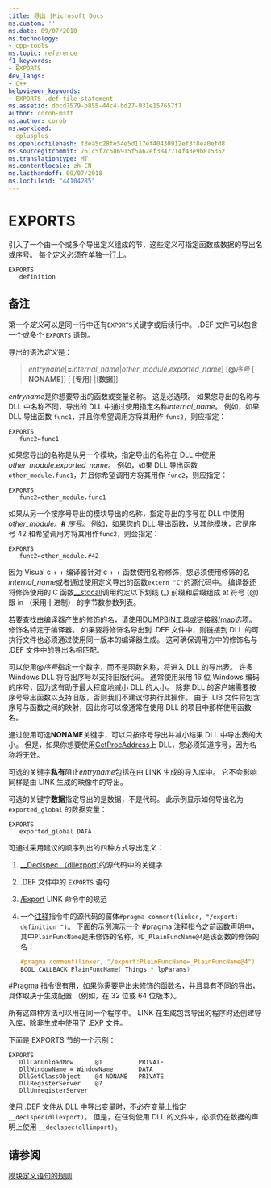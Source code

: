 ```yaml
---
title: 导出 |Microsoft Docs
ms.custom: ''
ms.date: 09/07/2018
ms.technology:
- cpp-tools
ms.topic: reference
f1_keywords:
- EXPORTS
dev_langs:
- C++
helpviewer_keywords:
- EXPORTS .def file statement
ms.assetid: dbcd7579-b855-44c4-bd27-931e157657f7
author: corob-msft
ms.author: corob
ms.workload:
- cplusplus
ms.openlocfilehash: f3ea5c28fe54e5d117ef40430912ef3f8ea0efd8
ms.sourcegitcommit: 761c5f7c506915f5a62ef3847714f43e9b815352
ms.translationtype: MT
ms.contentlocale: zh-CN
ms.lasthandoff: 09/07/2018
ms.locfileid: "44104285"
---
```

# <a name="exports"></a>EXPORTS

引入了一个由一个或多个导出定义组成的节，这些定义可指定函数或数据的导出名或序号。 每个定义必须在单独一行上。

```DEF
EXPORTS
   definition
```  

## <a name="remarks"></a>备注

第一个*定义*可以是同一行中还有`EXPORTS`关键字或后续行中。 .DEF 文件可以包含一个或多个 `EXPORTS` 语句。

导出的语法*定义*是：

> *entryname*\[__=__*internal_name*|*other_module.exported_name*] \[**\@**_序号_ \[ **NONAME**]] \[ \[**专用**] |\[**数据**]]

*entryname*是你想要导出的函数或变量名称。 这是必选项。 如果您导出的名称与 DLL 中名称不同，导出的 DLL 中通过使用指定名称*internal_name*。 例如，如果 DLL 导出函数 `func1`，并且你希望调用方将其用作 `func2`，则应指定：

```DEF
EXPORTS
   func2=func1
```

如果您导出的名称是从另一个模块，指定导出的名称在 DLL 中使用*other_module.exported_name*。 例如，如果 DLL 导出函数 `other_module.func1`，并且你希望调用方将其用作 `func2`，则应指定：

```DEF
EXPORTS
   func2=other_module.func1
```

如果从另一个按序号导出的模块导出的名称，指定导出的序号在 DLL 中使用*other_module*。__#__ *序号*。 例如，如果您的 DLL 导出函数，从其他模块，它是序号 42 和希望调用方将其用作`func2`，则会指定：

```DEF
EXPORTS
   func2=other_module.#42
```

因为 Visual c + + 编译器针对 c + + 函数使用名称修饰，您必须使用修饰的名*internal_name*或者通过使用定义导出的函数`extern "C"`的源代码中。 编译器还将修饰使用的 C 函数[__stdcall](../../cpp/stdcall.md)调用约定以下划线 (\_) 前缀和后缀组成 at 符号 (\@) 跟 in （采用十进制） 的字节数参数列表。

若要查找由编译器产生的修饰的名，请使用[DUMPBIN](../../build/reference/dumpbin-reference.md)工具或链接器[/map](../../build/reference/map-generate-mapfile.md)选项。 修饰名特定于编译器。 如果要将修饰名导出到 .DEF 文件中，则链接到 DLL 的可执行文件也必须通过使用同一版本的编译器生成。 这可确保调用方中的修饰名与 .DEF 文件中的导出名相匹配。

可以使用\@*序号*指定一个数字，而不是函数名称，将进入 DLL 的导出表。 许多 Windows DLL 将导出序号以支持旧版代码。 通常使用采用 16 位 Windows 编码的序号，因为这有助于最大程度地减小 DLL 的大小。 除非 DLL 的客户端需要按序号导出函数以支持旧版，否则我们不建议你执行此操作。 由于 .LIB 文件将包含序号与函数之间的映射，因此你可以像通常在使用 DLL 的项目中那样使用函数名。

通过使用可选**NONAME**关键字，可以只按序号导出并减小结果 DLL 中导出表的大小。 但是，如果你想要使用[GetProcAddress](https://msdn.microsoft.com/library/windows/desktop/ms683212.aspx)上 DLL，您必须知道序号，因为名称将无效。

可选的关键字**私有**阻止*entryname*包括在由 LINK 生成的导入库中。 它不会影响同样是由 LINK 生成的映像中的导出。

可选的关键字**数据**指定导出的是数据，不是代码。 此示例显示如何导出名为 `exported_global` 的数据变量：

```DEF
EXPORTS
   exported_global DATA
```  

可通过采用建议的顺序列出的四种方式导出定义：

1. [__Declspec （dllexport)](../../cpp/dllexport-dllimport.md)的源代码中的关键字

2. .DEF 文件中的 `EXPORTS` 语句

3. [/Export](../../build/reference/export-exports-a-function.md) LINK 命令中的规范

4. 一个[注释](../../preprocessor/comment-c-cpp.md)指令中的源代码的窗体`#pragma comment(linker, "/export: definition ")`。 下面的示例演示一个 #pragma 注释指令之前函数声明中，其中`PlainFuncName`是未修饰的名称，和`_PlainFuncName@4`是该函数的修饰的名：

    ```cpp
    #pragma comment(linker, "/export:PlainFuncName=_PlainFuncName@4")
    BOOL CALLBACK PlainFuncName( Things * lpParams)
    ```

#Pragma 指令很有用，如果你需要导出未修饰的函数名，并且具有不同的导出，具体取决于生成配置 （例如，在 32 位或 64 位版本）。

所有这四种方法可以用在同一个程序中。 LINK 在生成包含导出的程序时还创建导入库，除非生成中使用了 .EXP 文件。 

下面是 EXPORTS 节的一个示例：

```DEF
EXPORTS
   DllCanUnloadNow      @1          PRIVATE
   DllWindowName = WindowName       DATA
   DllGetClassObject    @4 NONAME   PRIVATE
   DllRegisterServer    @7
   DllUnregisterServer
```  

使用 .DEF 文件从 DLL 中导出变量时，不必在变量上指定 `__declspec(dllexport)`。 但是，在任何使用 DLL 的文件中，必须仍在数据的声明上使用 `__declspec(dllimport)`。

## <a name="see-also"></a>请参阅

[模块定义语句的规则](../../build/reference/rules-for-module-definition-statements.md)

